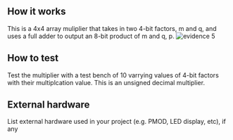 <!---

This file is used to generate your project datasheet. Please fill in the information below and delete any unused
sections.

You can also include images in this folder and reference them in the markdown. Each image must be less than
512 kb in size, and the combined size of all images must be less than 1 MB.
-->

## How it works

This is a 4x4 array muliplier that takes in two 4-bit factors, m and q, and uses a full adder to output an 8-bit product of m and q, p.
![evidence 5](https://github.com/user-attachments/assets/75cd86a3-34c0-485a-bcfd-f6db0bcb4c9d)

## How to test

Test the multiplier with a test bench of 10 varrying values of 4-bit factors with their multiplcation value. This is an unsigned decimal multiplier. 

## External hardware

List external hardware used in your project (e.g. PMOD, LED display, etc), if any
